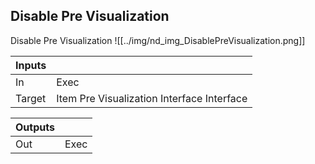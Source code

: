 ## Disable Pre Visualization
Disable Pre Visualization
![[../img/nd_img_DisablePreVisualization.png]]

|Inputs||
|--|--|
| In | Exec |
| Target | Item Pre Visualization Interface Interface |

|Outputs||
|--|--|
| Out | Exec |

